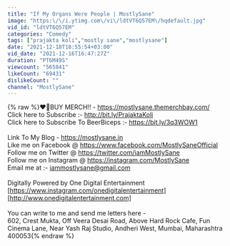 ```yaml
---
title: "If My Organs Were People | MostlySane"
image: "https:\/\/i.ytimg.com\/vi\/ldtVT6Q57EM\/hqdefault.jpg"
vid_id: "ldtVT6Q57EM"
categories: "Comedy"
tags: ["prajakta koli","mostly sane","mostlysane"]
date: "2021-12-18T18:55:54+03:00"
vid_date: "2021-12-16T16:47:27Z"
duration: "PT6M49S"
viewcount: "565841"
likeCount: "69431"
dislikeCount: ""
channel: "MostlySane"
---
```

{% raw %}❤️🥰BUY MERCH!! - <a rel="nofollow" target="blank" href="https://mostlysane.themerchbay.com/">https://mostlysane.themerchbay.com/</a><br />Click here to Subscribe :- <a rel="nofollow" target="blank" href="http://bit.ly/PrajaktaKoli">http://bit.ly/PrajaktaKoli</a><br />Click here to Subscribe To BeerBiceps  :- <a rel="nofollow" target="blank" href="https://bit.ly/3q3WOW1">https://bit.ly/3q3WOW1</a><br /><br />Link To My Blog - <a rel="nofollow" target="blank" href="https://mostlysane.in">https://mostlysane.in</a><br />Like me on Facebook @ <a rel="nofollow" target="blank" href="https://www.facebook.com/MostlySaneOfficial">https://www.facebook.com/MostlySaneOfficial</a><br />Follow me on Twitter @ <a rel="nofollow" target="blank" href="https://twitter.com/iamMostlySane">https://twitter.com/iamMostlySane</a> <br />Follow me on Instagram @ <a rel="nofollow" target="blank" href="https://instagram.com/MostlySane">https://instagram.com/MostlySane</a> <br />Email me at :- iammostlysane@gmail.com <br /><br />Digitally Powered by One Digital Entertainment [<a rel="nofollow" target="blank" href="https://www.instagram.com/onedigitalentertainment]">https://www.instagram.com/onedigitalentertainment]</a><br />[<a rel="nofollow" target="blank" href="http://www.onedigitalentertainment.com]">http://www.onedigitalentertainment.com]</a><br /><br />You can write to me and send me letters here - <br />602, Crest Mukta, Off Veera Desai Road, Above Hard Rock Cafe, Fun Cinema Lane, Near Yash Raj Studio, Andheri West, Mumbai, Maharashtra 400053{% endraw %}

